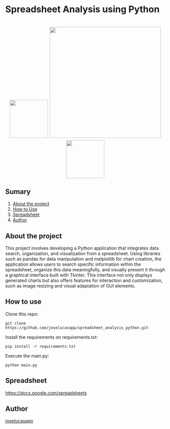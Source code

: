 # Spreadsheet Analysis using Python
<h1 align="center">
  <img src="https://upload.wikimedia.org/wikipedia/commons/thumb/c/c3/Python-logo-notext.svg/640px-Python-logo-notext.svg.png" width="120" />
  <img src="https://upload.wikimedia.org/wikipedia/commons/thumb/e/ed/Pandas_logo.svg/640px-Pandas_logo.svg.png" width="350" />
  <img src="https://storage.googleapis.com/replit/images/1619744706953_a11b5e0a6acf250ac95d9b46d5a2673f.jpeg" width="120">
</h1>

## Sumary
1. [About the project](#About-the-project)
2. [How to Use](#How-to-use)
3. [Spreadsheet](#spreadsheet)
4. [Author](#author)
 
## About the project
<p>This project involves developing a Python application that integrates data search, organization, and visualization from a spreadsheet. Using libraries such as pandas for data manipulation and matplotlib for chart creation, the application allows users to search specific information within the spreadsheet, organize this data meaningfully, and visually present it through a graphical interface built with Tkinter. This interface not only displays generated charts but also offers features for interaction and customization, such as image resizing and visual adaptation of GUI elements.</p>

## How to use
Clone this repo:
```
git clone https://github.com/joselucasapp/spreadsheet_analysis_python.git
```
Install the requirements on requirements.txt:
```
pip install -r requirements.txt
```

Execute the main.py:
```
python main.py
```

## Spreadsheet
<a href="https://docs.google.com/spreadsheets/u/1/d/e/2PACX-1vS5qVKbg9hoLHg00Y5AqZu5XQxylCKHDjlOL0y3MtDRAVHmJcdkCp9tzi5m9kXwES8ObCqplRXHSW4M/pubhtml#">https://docs.google.com/spreadsheets</a>

## Author
<a href="github.com/joselucasapp">joselucasapp</a>
